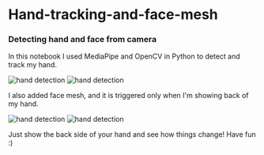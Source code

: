 # Hand-tracking-and-face-mesh
### Detecting hand and face from camera

In this notebook I used MediaPipe and OpenCV in Python to detect and track my hand.

![hand detection](https://user-images.githubusercontent.com/20543988/189305363-203402c3-41a9-4318-9cef-b995c5300a3f.png)
![hand detection](https://user-images.githubusercontent.com/20543988/189305810-257b07d8-af1e-4f26-8da8-70ceec582f10.png)

I also added face mesh, and it is triggered only when I'm showing back of my hand.

![hand detection](https://user-images.githubusercontent.com/20543988/189307964-20982f7b-e9e4-4384-b0f8-8f994c3c5434.png)
![hand detection](https://user-images.githubusercontent.com/20543988/189308245-ccf5efb9-fb88-4174-99fe-6c880afaaeb5.png)

Just show the back side of your hand and see how things change!
Have fun :)
